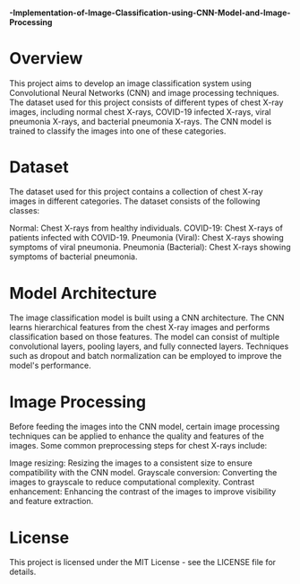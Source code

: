 #### -Implementation-of-Image-Classification-using-CNN-Model-and-Image-Processing

# Overview

This project aims to develop an image classification system using Convolutional Neural Networks (CNN) and image processing techniques. The dataset used for this project consists of different types of chest X-ray images, including normal chest X-rays, COVID-19 infected X-rays, viral pneumonia X-rays, and bacterial pneumonia X-rays. The CNN model is trained to classify the images into one of these categories.

# Dataset
The dataset used for this project contains a collection of chest X-ray images in different categories. The dataset consists of the following classes:

Normal: Chest X-rays from healthy individuals.
COVID-19: Chest X-rays of patients infected with COVID-19.
Pneumonia (Viral): Chest X-rays showing symptoms of viral pneumonia.
Pneumonia (Bacterial): Chest X-rays showing symptoms of bacterial pneumonia.

# Model Architecture

The image classification model is built using a CNN architecture. The CNN learns hierarchical features from the chest X-ray images and performs classification based on those features. The model can consist of multiple convolutional layers, pooling layers, and fully connected layers. Techniques such as dropout and batch normalization can be employed to improve the model's performance.

# Image Processing

Before feeding the images into the CNN model, certain image processing techniques can be applied to enhance the quality and features of the images. Some common preprocessing steps for chest X-rays include:

Image resizing: Resizing the images to a consistent size to ensure compatibility with the CNN model.
Grayscale conversion: Converting the images to grayscale to reduce computational complexity.
Contrast enhancement: Enhancing the contrast of the images to improve visibility and feature extraction.

# License

This project is licensed under the MIT License - see the LICENSE file for details.
